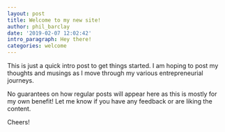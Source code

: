 ```yaml
---
layout: post
title: Welcome to my new site!
author: phil_barclay
date: '2019-02-07 12:02:42'
intro_paragraph: Hey there!
categories: welcome
---
```

This is just a quick intro post to get things started. I am hoping to post my thoughts and musings as I move through my various entrepreneurial journeys.  
  
No guarantees on how regular posts will appear here as this is mostly for my own benefit! Let me know if you have any feedback or are liking the content.  
  
Cheers!
